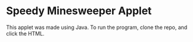 # Speedy Minesweeper Applet
This applet was made using Java. 
To run the program, clone the repo, and click the HTML.
